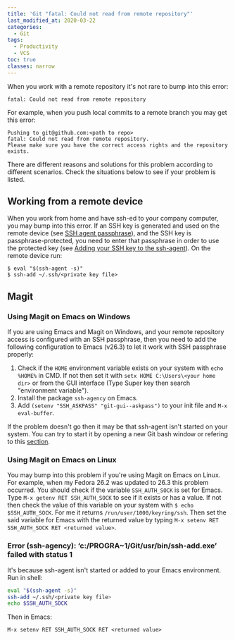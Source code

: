 ```yaml
---
title: 'Git "fatal: Could not read from remote repository"'
last_modified_at: 2020-03-22
categories:
  - Git
tags:
  - Productivity
  - VCS
toc: true
classes: narrow
---
```


When you work with a remote repository it's not rare to bump into this error: 

    fatal: Could not read from remote repository
	
For example, when you push local commits to a remote branch you may get this error:

```
Pushing to git@github.com:<path to repo>
fatal: Could not read from remote repository.
Please make sure you have the correct access rights and the repository exists.
```

There are different reasons and solutions for this problem according to different scenarios. Check the situations below to see if your problem is listed.

## Working from a remote device

When you work from home and have ssh-ed to your company computer, you may bump into this error. If an SSH key is generated and used on the remote device (see [SSH agent passphrase](https://docs.github.com/en/free-pro-team@latest/github/authenticating-to-github/working-with-ssh-key-passphrases)), and the SSH key is passphrase-protected, you need to enter that passphrase in order to use the protected key (see [Adding your SSH key to the ssh-agent](https://docs.github.com/en/free-pro-team@latest/github/authenticating-to-github/generating-a-new-ssh-key-and-adding-it-to-the-ssh-agent#adding-your-ssh-key-to-the-ssh-agent)). On the remote device run:

```
$ eval "$(ssh-agent -s)"
$ ssh-add ~/.ssh/<private key file>
```

## Magit
### Using Magit on Emacs on Windows

If you are using Emacs and Magit on Windows, and your remote repository access is configured with an SSH passphrase, then you need to add the following configuration to Emacs (v26.3) to let it work with SSH passphrase properly:

1.  Check if the `HOME` environment variable exists on your system with `echo %HOME%` in CMD. If not then set it with `setx HOME C:\Users\<your home dir>` or from the GUI interface (Type Super key then search "environment variable").
2.  Install the package `ssh-agency` on Emacs.
3.  Add `(setenv "SSH_ASKPASS" "git-gui--askpass")` to your init file and `M-x eval-buffer`.

If the problem doesn't go then it may be that ssh-agent isn't started on your system. You can try to start it by opening a new Git bash window or refering to this [section](#error-ssh-agency-cprogra1gitusrbinssh-addexe-failed-with-status-1).

### Using Magit on Emacs on Linux

You may bump into this problem if you're using Magit on Emacs on Linux. For example, when my Fedora 26.2 was updated to 26.3 this problem occurred. You should check if the variable `SSH_AUTH_SOCK` is set for Emacs. Type `M-x getenv RET SSH_AUTH_SOCK` to see if it exists or has a value. If not then check the value of this variable on your system with `$ echo $SSH_AUTH_SOCK`. For me it returns `/run/user/1000/keyring/ssh`. Then set the said variable for Emacs with the returned value by typing `M-x setenv RET SSH_AUTH_SOCK RET <returned value>`.

### Error (ssh-agency): ‘c:/PROGRA\~1/Git/usr/bin/ssh-add.exe’ failed with status 1

It's because ssh-agent isn't started or added to your Emacs environment. Run in shell:

``` bash
eval "$(ssh-agent -s)"
ssh-add ~/.ssh/<private key file>
echo $SSH_AUTH_SOCK
```

Then in Emacs:

```
M-x setenv RET SSH_AUTH_SOCK RET <returned value>
```
